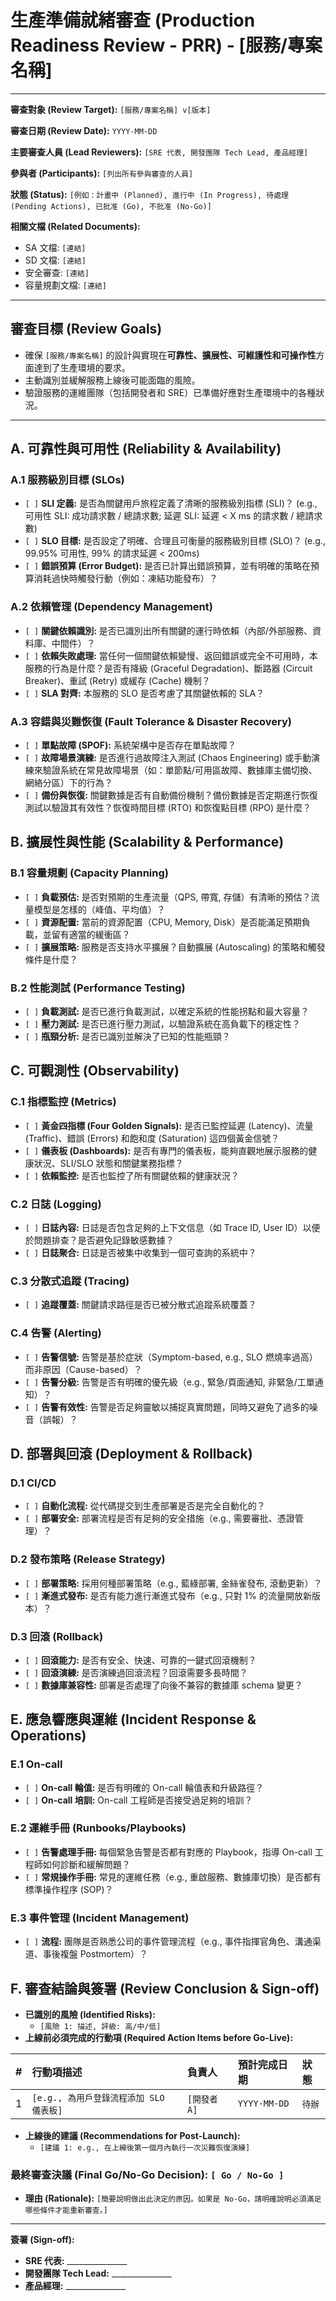 # 生產準備就緒審查 (Production Readiness Review - PRR) - [服務/專案名稱]

---

**審查對象 (Review Target):** `[服務/專案名稱] v[版本]`

**審查日期 (Review Date):** `YYYY-MM-DD`

**主要審查人員 (Lead Reviewers):** `[SRE 代表, 開發團隊 Tech Lead, 產品經理]`

**參與者 (Participants):** `[列出所有參與審查的人員]`

**狀態 (Status):** `[例如：計畫中 (Planned), 進行中 (In Progress), 待處理 (Pending Actions), 已批准 (Go), 不批准 (No-Go)]`

**相關文檔 (Related Documents):**
*   SA 文檔: `[連結]`
*   SD 文檔: `[連結]`
*   安全審查: `[連結]`
*   容量規劃文檔: `[連結]`

---

## 審查目標 (Review Goals)

*   確保 `[服務/專案名稱]` 的設計與實現在**可靠性、擴展性、可維護性和可操作性**方面達到了生產環境的要求。
*   主動識別並緩解服務上線後可能面臨的風險。
*   驗證服務的運維團隊（包括開發者和 SRE）已準備好應對生產環境中的各種狀況。

---

## A. 可靠性與可用性 (Reliability & Availability)

### A.1 服務級別目標 (SLOs)
*   `[ ]` **SLI 定義:** 是否為關鍵用戶旅程定義了清晰的服務級別指標 (SLI)？ (e.g., 可用性 SLI: 成功請求數 / 總請求數; 延遲 SLI: 延遲 < X ms 的請求數 / 總請求數)
*   `[ ]` **SLO 目標:** 是否設定了明確、合理且可衡量的服務級別目標 (SLO)？ (e.g., 99.95% 可用性, 99% 的請求延遲 < 200ms)
*   `[ ]` **錯誤預算 (Error Budget):** 是否已計算出錯誤預算，並有明確的策略在預算消耗過快時觸發行動（例如：凍結功能發布）？

### A.2 依賴管理 (Dependency Management)
*   `[ ]` **關鍵依賴識別:** 是否已識別出所有關鍵的運行時依賴（內部/外部服務、資料庫、中間件）？
*   `[ ]` **依賴失敗處理:** 當任何一個關鍵依賴變慢、返回錯誤或完全不可用時，本服務的行為是什麼？是否有降級 (Graceful Degradation)、斷路器 (Circuit Breaker)、重試 (Retry) 或緩存 (Cache) 機制？
*   `[ ]` **SLA 對齊:** 本服務的 SLO 是否考慮了其關鍵依賴的 SLA？

### A.3 容錯與災難恢復 (Fault Tolerance & Disaster Recovery)
*   `[ ]` **單點故障 (SPOF):** 系統架構中是否存在單點故障？
*   `[ ]` **故障場景演練:** 是否進行過故障注入測試 (Chaos Engineering) 或手動演練來驗證系統在常見故障場景（如：單節點/可用區故障、數據庫主備切換、網絡分區）下的行為？
*   `[ ]` **備份與恢復:** 關鍵數據是否有自動備份機制？備份數據是否定期進行恢復測試以驗證其有效性？恢復時間目標 (RTO) 和恢復點目標 (RPO) 是什麼？

## B. 擴展性與性能 (Scalability & Performance)

### B.1 容量規劃 (Capacity Planning)
*   `[ ]` **負載預估:** 是否對預期的生產流量（QPS, 帶寬, 存儲）有清晰的預估？流量模型是怎樣的（峰值、平均值）？
*   `[ ]` **資源配置:** 當前的資源配置（CPU, Memory, Disk）是否能滿足預期負載，並留有適當的緩衝區？
*   `[ ]` **擴展策略:** 服務是否支持水平擴展？自動擴展 (Autoscaling) 的策略和觸發條件是什麼？

### B.2 性能測試 (Performance Testing)
*   `[ ]` **負載測試:** 是否已進行負載測試，以確定系統的性能拐點和最大容量？
*   `[ ]` **壓力測試:** 是否已進行壓力測試，以驗證系統在高負載下的穩定性？
*   `[ ]` **瓶頸分析:** 是否已識別並解決了已知的性能瓶頸？

## C. 可觀測性 (Observability)

### C.1 指標監控 (Metrics)
*   `[ ]` **黃金四指標 (Four Golden Signals):** 是否已監控延遲 (Latency)、流量 (Traffic)、錯誤 (Errors) 和飽和度 (Saturation) 這四個黃金信號？
*   `[ ]` **儀表板 (Dashboards):** 是否有專門的儀表板，能夠直觀地展示服務的健康狀況、SLI/SLO 狀態和關鍵業務指標？
*   `[ ]` **依賴監控:** 是否也監控了所有關鍵依賴的健康狀況？

### C.2 日誌 (Logging)
*   `[ ]` **日誌內容:** 日誌是否包含足夠的上下文信息（如 Trace ID, User ID）以便於問題排查？是否避免記錄敏感數據？
*   `[ ]` **日誌聚合:** 日誌是否被集中收集到一個可查詢的系統中？

### C.3 分散式追蹤 (Tracing)
*   `[ ]` **追蹤覆蓋:** 關鍵請求路徑是否已被分散式追蹤系統覆蓋？

### C.4 告警 (Alerting)
*   `[ ]` **告警信號:** 告警是基於症狀（Symptom-based, e.g., SLO 燃燒率過高）而非原因（Cause-based）？
*   `[ ]` **告警分級:** 告警是否有明確的優先級（e.g., 緊急/頁面通知, 非緊急/工單通知）？
*   `[ ]` **告警有效性:** 告警是否足夠靈敏以捕捉真實問題，同時又避免了過多的噪音（誤報）？

## D. 部署與回滾 (Deployment & Rollback)

### D.1 CI/CD
*   `[ ]` **自動化流程:** 從代碼提交到生產部署是否是完全自動化的？
*   `[ ]` **部署安全:** 部署流程是否有足夠的安全措施（e.g., 需要審批、憑證管理）？

### D.2 發布策略 (Release Strategy)
*   `[ ]` **部署策略:** 採用何種部署策略（e.g., 藍綠部署, 金絲雀發布, 滾動更新）？
*   `[ ]` **漸進式發布:** 是否有能力進行漸進式發布（e.g., 只對 1% 的流量開放新版本）？

### D.3 回滾 (Rollback)
*   `[ ]` **回滾能力:** 是否有安全、快速、可靠的一鍵式回滾機制？
*   `[ ]` **回滾演練:** 是否演練過回滾流程？回滾需要多長時間？
*   `[ ]` **數據庫兼容性:** 部署是否處理了向後不兼容的數據庫 schema 變更？

## E. 應急響應與運維 (Incident Response & Operations)

### E.1 On-call
*   `[ ]` **On-call 輪值:** 是否有明確的 On-call 輪值表和升級路徑？
*   `[ ]` **On-call 培訓:** On-call 工程師是否接受過足夠的培訓？

### E.2 運維手冊 (Runbooks/Playbooks)
*   `[ ]` **告警處理手冊:** 每個緊急告警是否都有對應的 Playbook，指導 On-call 工程師如何診斷和緩解問題？
*   `[ ]` **常規操作手冊:** 常見的運維任務（e.g., 重啟服務、數據庫切換）是否都有標準操作程序 (SOP)？

### E.3 事件管理 (Incident Management)
*   `[ ]` **流程:** 團隊是否熟悉公司的事件管理流程（e.g., 事件指揮官角色、溝通渠道、事後複盤 Postmortem）？

## F. 審查結論與簽署 (Review Conclusion & Sign-off)

*   **已識別的風險 (Identified Risks):**
    *   `[風險 1: 描述, 評級: 高/中/低]`
*   **上線前必須完成的行動項 (Required Action Items before Go-Live):**

| # | 行動項描述 | 負責人 | 預計完成日期 | 狀態 |
|:-:|:---|:---|:---|:---|
| 1 | `[e.g., 為用戶登錄流程添加 SLO 儀表板]` | `[開發者 A]` | `YYYY-MM-DD` | `待辦` |

*   **上線後的建議 (Recommendations for Post-Launch):**
    *   `[建議 1: e.g., 在上線後第一個月內執行一次災難恢復演練]`

### **最終審查決議 (Final Go/No-Go Decision):** `[ Go / No-Go ]`

*   **理由 (Rationale):** `[簡要說明做出此決定的原因。如果是 No-Go，請明確說明必須滿足哪些條件才能重新審查。]`

---
**簽署 (Sign-off):**

*   **SRE 代表:** _______________
*   **開發團隊 Tech Lead:** _______________
*   **產品經理:** _______________ 